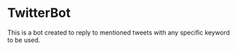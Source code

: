 # TwitterBot
This is a bot created to reply to mentioned tweets with any specific keyword to be used. 
